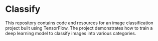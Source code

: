 # Classify
This repository contains code and resources for an image classification project built using TensorFlow. The project demonstrates how to train a deep learning model to classify images into various categories.
